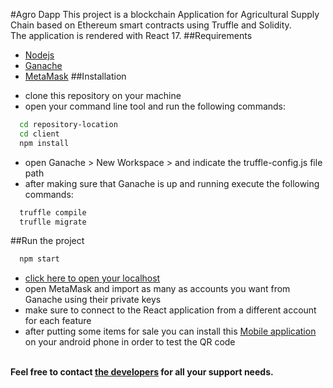 #Agro Dapp
This project is a blockchain Application for Agricultural Supply Chain based on Ethereum smart contracts using Truffle and Solidity. <br/>
The application is rendered with React 17.
##Requirements
* [Nodejs](https://nodejs.org/en/download/)
* [Ganache](https://trufflesuite.com/ganache/)
* [MetaMask](https://metamask.io/download.html)
##Installation
- clone this repository on your machine
- open your command line tool and run the following commands:
```bash
  cd repository-location
  cd client
  npm install
```
- open Ganache > New Workspace > and indicate the truffle-config.js file path
- after making sure that Ganache is up and running execute the following commands:
```bash
  truffle compile
  truflle migrate
```
##Run the project
```bash
  npm start
```
- [click here to open your localhost](localhost:9000)
- open MetaMask and import as many as accounts you want from Ganache using their private keys
- make sure to connect to the React application from a different account for each feature
- after putting some items for sale you can install this [Mobile application](link) on your android phone in order to test the QR code <br/> <br/>


**Feel free to contact [the developers](mailto:mohamedfouratb@gmail.com) for all your support needs.**